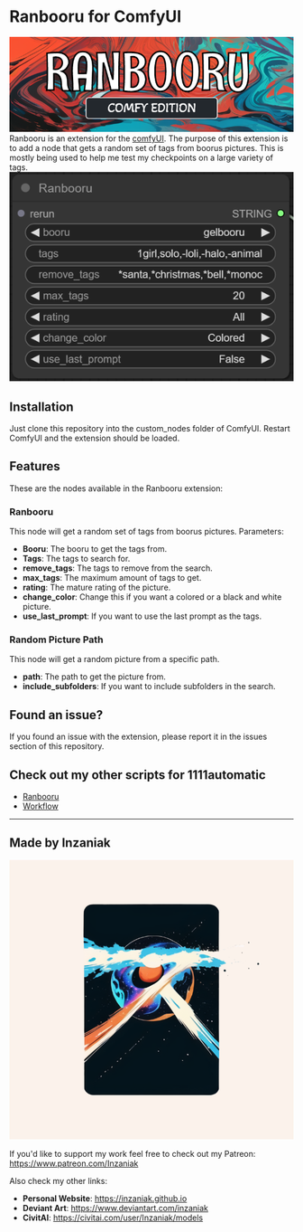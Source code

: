 # Ranbooru for ComfyUI
![Alt text](pics/ranbooru.png)
Ranbooru is an extension for the [comfyUI](https://github.com/comfyanonymous/ComfyUI). The purpose of this extension is to add a node that gets a random set of tags from boorus pictures. This is mostly being used to help me test my checkpoints on a large variety of tags.
![Alt text](pics/image.png)

## Installation
Just clone this repository into the custom_nodes folder of ComfyUI. Restart ComfyUI and the extension should be loaded.

## Features
These are the nodes available in the Ranbooru extension:
### Ranbooru  
This node will get a random set of tags from boorus pictures.
Parameters:
- **Booru**: The booru to get the tags from.
- **Tags**: The tags to search for.
- **remove_tags**: The tags to remove from the search.
- **max_tags**: The maximum amount of tags to get.
- **rating**: The mature rating of the picture.
- **change_color**: Change this if you want a colored or a black and white picture.
- **use_last_prompt**: If you want to use the last prompt as the tags.

### Random Picture Path
This node will get a random picture from a specific path.
- **path**: The path to get the picture from.
- **include_subfolders**: If you want to include subfolders in the search.

## Found an issue?  
If you found an issue with the extension, please report it in the issues section of this repository.  

## Check out my other scripts for 1111automatic
- [Ranbooru](https://github.com/Inzaniak/sd-webui-ranbooru)
- [Workflow](https://github.com/Inzaniak/sd-webui-workflow)

---
## Made by Inzaniak
![Alt text](pics/logo.png) 


If you'd like to support my work feel free to check out my Patreon: https://www.patreon.com/Inzaniak

Also check my other links:
- **Personal Website**: https://inzaniak.github.io 
- **Deviant Art**: https://www.deviantart.com/inzaniak
- **CivitAI**: https://civitai.com/user/Inzaniak/models
